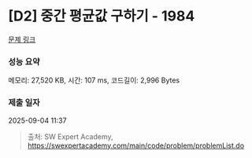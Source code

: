 # [D2] 중간 평균값 구하기 - 1984 

[문제 링크](https://swexpertacademy.com/main/code/problem/problemDetail.do?contestProbId=AV5Pw_-KAdcDFAUq) 

### 성능 요약

메모리: 27,520 KB, 시간: 107 ms, 코드길이: 2,996 Bytes

### 제출 일자

2025-09-04 11:37



> 출처: SW Expert Academy, https://swexpertacademy.com/main/code/problem/problemList.do